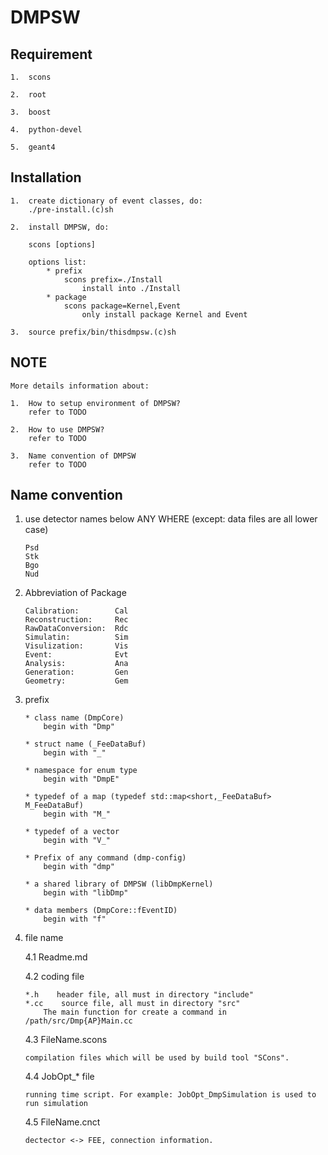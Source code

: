 DMPSW
=====

##  Requirement

    1.  scons

    2.  root

    3.  boost

    4.  python-devel 

    5.  geant4

##  Installation

    1.  create dictionary of event classes, do:
        ./pre-install.(c)sh

    2.  install DMPSW, do:

        scons [options]

        options list:
            * prefix
                scons prefix=./Install
                    install into ./Install
            * package
                scons package=Kernel,Event
                    only install package Kernel and Event

    3.  source prefix/bin/thisdmpsw.(c)sh


##  NOTE

    More details information about:

    1.  How to setup environment of DMPSW?
        refer to TODO

    2.  How to use DMPSW?
        refer to TODO

    3.  Name convention of DMPSW
        refer to TODO

##  Name convention

1.  use detector names below ANY WHERE (except: data files are all lower case)

        Psd
        Stk
        Bgo
        Nud

2.  Abbreviation of Package

        Calibration:        Cal
        Reconstruction:     Rec
        RawDataConversion:  Rdc
        Simulatin:          Sim
        Visulization:       Vis
        Event:              Evt
        Analysis:           Ana
        Generation:         Gen
        Geometry:           Gem

3.  prefix

        * class name (DmpCore)
            begin with "Dmp"

        * struct name (_FeeDataBuf)
            begin with "_"

        * namespace for enum type
            begin with "DmpE"

        * typedef of a map (typedef std::map<short,_FeeDataBuf> M_FeeDataBuf)
            begin with "M_"

        * typedef of a vector
            begin with "V_"

        * Prefix of any command (dmp-config)
            begin with "dmp"

        * a shared library of DMPSW (libDmpKernel)
            begin with "libDmp"

        * data members (DmpCore::fEventID)
            begin with "f"

4.  file name

    4.1  Readme.md

    4.2  coding file

        *.h    header file, all must in directory "include"
        *.cc    source file, all must in directory "src"
            The main function for create a command in /path/src/Dmp{AP}Main.cc

    4.3  FileName.scons

        compilation files which will be used by build tool "SCons".

    4.4  JobOpt_* file

        running time script. For example: JobOpt_DmpSimulation is used to run simulation

    4.5  FileName.cnct

        dectector <-> FEE, connection information.

